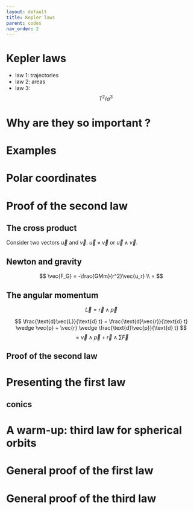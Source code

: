 ```yaml
---
layout: default
title: Kepler laws
parent: codes
nav_order: 2
---
```


# Kepler laws

- law 1: trajectories
- law 2: areas
- law 3: $$T^2/a^3$$

# Why are they so important ?

# Examples

# Polar coordinates

# Proof of the second law

## The cross product 

Consider two vectors $\vec{u}$ and $\vec{v}$. 
$\vec{u} \times \vec{v}$ or $\vec{u} \wedge \vec{v}$.

## Newton and gravity

$$ \vec{F_G} = -\frac{GMm}{r^2}\vec{u_r} \\
= $$

## The angular momentum 

$$ \vec{L} = \vec{r} \wedge \vec{p} $$

$$ \frac{\text{d}\vec{L}}{\text{d} t} = \frac{\text{d}\vec{r}}{\text{d} t} \wedge \vec{p} + \vec{r} \wedge \frac{\text{d}\vec{p}}{\text{d} t} $$
$$ = \vec{v} \wedge \vec{p} + \vec{r} \wedge \sum \vec{F} $$

## Proof of the second law


# Presenting the first law

## conics

# A warm-up: third law for spherical orbits

# General proof of the first law

# General proof of the third law


